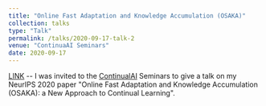 ```yaml
---
title: "Online Fast Adaptation and Knowledge Accumulation (OSAKA)"
collection: talks
type: "Talk"
permalink: /talks/2020-09-17-talk-2
venue: "ContinuaAI Seminars"
date: 2020-09-17
---
```


[LINK](https://www.youtube.com/watch?v=AHGiF21WZbw) -- I was invited to the [ContinualAI](https://www.continualai.org/) Seminars to give a talk on my NeurIPS 2020 paper "Online Fast Adaptation and Knowledge Accumulation (OSAKA): a New Approach to Continual Learning". 
